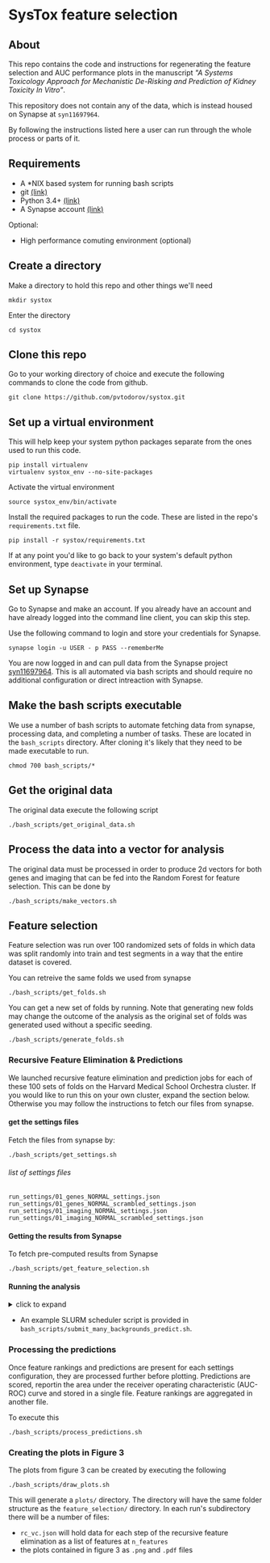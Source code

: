 # SysTox feature selection

## About
This repo contains the code and instructions for regenerating the feature selection and AUC performance plots in the manuscript *"A Systems Toxicology Approach for Mechanistic De-Risking and Prediction of Kidney Toxicity In Vitro"*.

This repository does not contain any of the data, which is instead housed on Synapse at `syn11697964`.

By following the instructions listed here a user can run through the whole process or parts of it.

## Requirements

* A *NIX based system for running bash scripts
* git [(link)](https://git-scm.com/book/en/v2/Getting-Started-Installing-Git)
* Python 3.4+ [(link)](https://www.python.org/downloads/)
* A Synapse account [(link)](http://docs.synapse.org/articles/getting_started.html)

Optional:
* High performance comuting environment (optional)

## Create a directory
Make a directory to hold this repo and other things we'll need

```
mkdir systox
```

Enter the directory
```
cd systox
```

## Clone this repo

Go to your working directory of choice and execute the following commands to clone the code from github.

```
git clone https://github.com/pvtodorov/systox.git
```

## Set up a virtual environment
This will help keep your system python packages separate from the ones used to run this code.

```
pip install virtualenv
virtualenv systox_env --no-site-packages
```

Activate the virtual environment
```
source systox_env/bin/activate
```
Install the required packages to run the code. These are listed in the repo's `requirements.txt` file.
```
pip install -r systox/requirements.txt
```

If at any point you'd like to go back to your system's default python environment, type `deactivate` in your terminal.


## Set up Synapse
Go to Synapse and make an account. If you already have an account and have already logged into the command line client, you can skip this step.

Use the following command to login and store your credentials for Synapse.
```
synapse login -u USER - p PASS --rememberMe
```
You are now logged in and can pull data from the Synapse project [syn11697964](https://www.synapse.org/#!Synapse:syn11697964). This is all automated via bash scripts and should require no additional configuration or direct intreaction with Synapse.


## Make the bash scripts executable
We use a number of bash scripts to automate fetching data from synapse, processing data, and completing a number of tasks. These are located in the `bash_scripts` directory. After cloning it's likely that they need to be made executable to run.
```
chmod 700 bash_scripts/*
```


## Get the original data
The original data execute the following script
```
./bash_scripts/get_original_data.sh
```

## Process the data into a vector for analysis
The original data must be processed in order to produce 2d vectors for both genes and imaging that can be fed into the Random Forest for feature selection. This can be done by
```
./bash_scripts/make_vectors.sh
```

## Feature selection
Feature selection was run over 100 randomized sets of folds in which data was split randomly into train and test segments in a way that the entire dataset is covered.

You can retreive the same folds we used from synapse
```
./bash_scripts/get_folds.sh
```

You can get a new set of folds by running. Note that generating new folds may change the outcome of the analysis as the original set of folds was generated used without a specific seeding.
```
./bash_scripts/generate_folds.sh
```

### Recursive Feature Elimination & Predictions

We launched recursive feature elimination and prediction jobs for each of these 100 sets of folds on the Harvard Medical School Orchestra cluster. If you would like to run this on your own cluster, expand the section below. Otherwise you may follow the instructions to fetch our files from synapse.

#### get the settings files
Fetch the files from synapse by:
```
./bash_scripts/get_settings.sh
```
###### list of settings files
```
run_settings/01_genes_NORMAL_settings.json
run_settings/01_genes_NORMAL_scrambled_settings.json
run_settings/01_imaging_NORMAL_settings.json
run_settings/01_imaging_NORMAL_scrambled_settings.json
```

#### Getting the results from Synapse
To fetch pre-computed results from Synapse 
```
./bash_scripts/get_feature_selection.sh
```

#### Running the analysis
<details>
<summary>
click to expand
</summary>


##### feature selection Python script
```
python scripts/feature_select.py <settings file> <fold number>
```
##### predictions Python script
```
python scripts/predict.py <settings file> <fold number>
```

* The fold numbers must be an array from 0-99
</details>

* An example SLURM scheduler script is provided in `bash_scripts/submit_many_backgrounds_predict.sh`.

### Processing the predictions

Once feature rankings and predictions are present for each settings configuration, they are processed further before plotting. Predictions are scored, reportin the area under the receiver operating characteristic (AUC-ROC) curve and stored in a single file. Feature rankings are aggregated in another file.

To execute this
```
./bash_scripts/process_predictions.sh
```


### Creating the plots in Figure 3
The plots from figure 3 can be created by executing the following
```
./bash_scripts/draw_plots.sh
```
This will generate a `plots/` directory. The directory will have the same folder structure as the `feature_selection/` directory. In each run's subdirectory there will be a number of files:

- `rc_vc.json` will hold data for each step of the recursive feature elimination as a list of features at `n_features`
- the plots contained in figure 3 as `.png` and `.pdf` files
